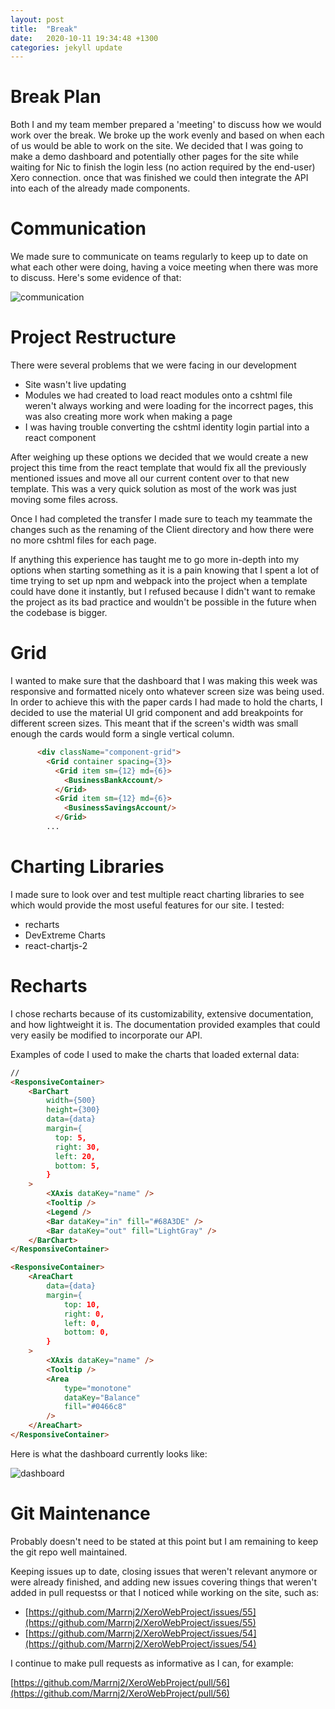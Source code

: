 ```yaml
---
layout: post
title:  "Break"
date:   2020-10-11 19:34:48 +1300
categories: jekyll update
---
```


# Break Plan

Both I and my team member prepared a 'meeting' to discuss how we would work over the break. We broke up the work evenly and based on when each of us would be able to work on the site. We decided that I was going to make a demo dashboard and potentially other pages for the site while waiting for Nic to finish the login less (no action required by the end-user) Xero connection. once that was finished we could then integrate the API into each of the already made components.

# Communication

We made sure to communicate on teams regularly to keep up to date on what each other were doing, having a voice meeting when there was more to discuss. Here's some evidence of that:

![communication](/Jamie-Horrell-BIT-Project/images/S2/break-communication.PNG)

# Project Restructure

There were several problems that we were facing in our development
- Site wasn't live updating
- Modules we had created to load react modules onto a cshtml file weren't always working and were loading for the incorrect pages, this was also creating more work when making a page
- I was having trouble converting the cshtml identity login partial into a react component

After weighing up these options we decided that we would create a new project this time from the react template that would fix all the previously mentioned issues and move all our current content over to that new template. This was a very quick solution as most of the work was just moving some files across.

Once I had completed the transfer I made sure to teach my teammate the changes such as the renaming of the Client directory and how there were no more cshtml files for each page.

If anything this experience has taught me to go more in-depth into my options when starting something as it is a pain knowing that I spent a lot of time trying to set up npm and webpack into the project when a template could have done it instantly, but I refused because I didn't want to remake the project as its bad practice and wouldn't be possible in the future when the codebase is bigger.

# Grid

I wanted to make sure that the dashboard that I was making this week was responsive and formatted nicely onto whatever screen size was being used. In order to achieve this with the paper cards I had made to hold the charts, I decided to use the material UI grid component and add breakpoints for different screen sizes. This meant that if the screen's width was small enough the cards would form a single vertical column. 

```html
      <div className="component-grid">
        <Grid container spacing={3}>
          <Grid item sm={12} md={6}>
            <BusinessBankAccount/>
          </Grid>
          <Grid item sm={12} md={6}>
            <BusinessSavingsAccount/>
          </Grid>
        ...
```

# Charting Libraries

I made sure to look over and test multiple react charting libraries to see which would provide the most useful features for our site. I tested:

- recharts
- DevExtreme Charts
- react-chartjs-2

# Recharts

I chose recharts because of its customizability, extensive documentation, and how lightweight it is. The documentation provided examples that could very easily be modified to incorporate our API.

Examples of code I used to make the charts that loaded external data:

```html
//
<ResponsiveContainer>
    <BarChart
        width={500}
        height={300}
        data={data}
        margin={
          top: 5, 
          right: 30, 
          left: 20, 
          bottom: 5,
        }
    >
        <XAxis dataKey="name" />
        <Tooltip />
        <Legend />
        <Bar dataKey="in" fill="#68A3DE" />
        <Bar dataKey="out" fill="LightGray" />
    </BarChart>
</ResponsiveContainer>

<ResponsiveContainer>
    <AreaChart
        data={data}
        margin={
            top: 10,
            right: 0,
            left: 0,
            bottom: 0,
        }
    >
        <XAxis dataKey="name" />
        <Tooltip />
        <Area
            type="monotone"
            dataKey="Balance"
            fill="#0466c8"
        />
    </AreaChart>
</ResponsiveContainer>
```

Here is what the dashboard currently looks like:

![dashboard](/Jamie-Horrell-BIT-Project/images/S2/break-dashboard.png)


# Git Maintenance

Probably doesn't need to be stated at this point but I am remaining to keep the git repo well maintained.

Keeping issues up to date, closing issues that weren't relevant anymore or were already finished, and adding new issues covering things that weren't added in pull requestss or that I noticed while working on the site, such as:

- [https://github.com/Marrnj2/XeroWebProject/issues/55](https://github.com/Marrnj2/XeroWebProject/issues/55)
- [https://github.com/Marrnj2/XeroWebProject/issues/54](https://github.com/Marrnj2/XeroWebProject/issues/54)

I continue to make pull requests as informative as I can, for example:

[https://github.com/Marrnj2/XeroWebProject/pull/56](https://github.com/Marrnj2/XeroWebProject/pull/56)
